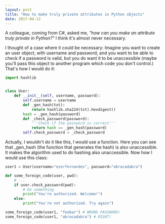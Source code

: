 ```yaml
---
layout: post
title: "How to make truly private attributes in Python objects"
date: 2017-04-12
---
```


A colleague, coming from C#, asked me, *"how can you make an attribute truly private in Python?"* I think it's almost never necessary.

I thought of a case where it could be necessary: Imagine you want to create an user object, with username and password, and you want to be able to check if a password is valid, but you do want it to be unaccessible (maybe you'll pass this object to another program which code you don't control.) That's how I would do it:

```python
import hashlib


class User:
    def __init__(self, username, password):
        self.username = username
        def _gen_hash(txt):
            return hashlib.sha224(txt).hexdigest()
        hash = _gen_hash(password)
        def _check_password(password):
            '''Check if the password is correct'''
            return hash == _gen_hash(password)
        self.check_password = _check_password
```

Actually, I wouldn't do it like this, I would use a function. Here you can see that _gen_hash (the function that generates the hash) is also unaccessible. It makes the algorithm used to do hashing also unaccessible. Now how I would use this class:

```python
user1 = User(username="ezerfernandes", password="abracadabra")

def some_foreign_code(user, pwd):
    # ...
    if user.check_password(pwd):
        # Do something
        print("You're authorized. Welcome!")
    else:
        print("You're not authorized. Try again")

some_foreign_code(user1, "foobar") # WRONG PASSWORD!
some_foreign_code(user1, "abracadabra") # RIGHT!
```
